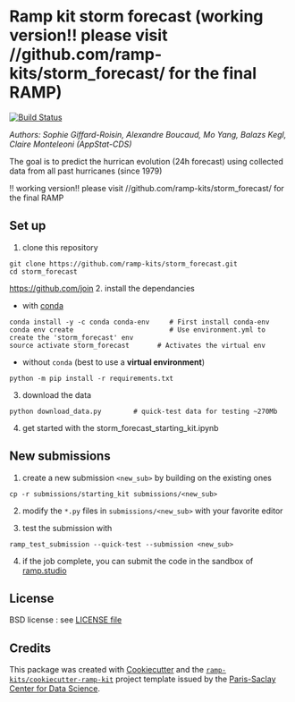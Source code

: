 Ramp kit storm forecast 
(working version!! please visit //github.com/ramp-kits/storm_forecast/ for the final RAMP)
=======================


[![Build Status](https://travis-ci.org/ramp-kits/storm_forecast.svg?branch=master)][travis]

_Authors: Sophie Giffard-Roisin, Alexandre Boucaud, Mo Yang, Balazs Kegl, Claire Monteleoni (AppStat-CDS)_

The goal is to predict the hurrican evolution (24h forecast) using collected data from all past hurricanes (since 1979)

!! working version!! please visit //github.com/ramp-kits/storm_forecast/ for the final RAMP

## Set up

1. clone this repository
  ```
  git clone https://github.com/ramp-kits/storm_forecast.git
  cd storm_forecast
  ```
https://github.com/join
2. install the dependancies
  - with [conda](https://conda.io/miniconda.html)
  ```
  conda install -y -c conda conda-env     # First install conda-env
  conda env create                        # Use environment.yml to create the 'storm_forecast' env
  source activate storm_forecast       # Activates the virtual env
  ```
  - without `conda` (best to use a **virtual environment**)
  ```
  python -m pip install -r requirements.txt
  ```

3. download the data
  ```
  python download_data.py        # quick-test data for testing ~270Mb
  ```

4. get started with the storm_forecast_starting_kit.ipynb

## New submissions

1. create a new submission `<new_sub>` by building on the existing ones
  ```
  cp -r submissions/starting_kit submissions/<new_sub>
  ```
2. modify the `*.py` files in  `submissions/<new_sub>` with your favorite editor

3. test the submission with
  ```
  ramp_test_submission --quick-test --submission <new_sub>
  ```
4. if the job complete, you can submit the code in the sandbox of [ramp.studio][ramp]



## License

BSD license : see [LICENSE file](LICENSE)


## Credits

This package was created with [Cookiecutter][cookie] and the [`ramp-kits/cookiecutter-ramp-kit`][kit] project template
issued by the [Paris-Saclay Center for Data Science][cds].

[travis]: https://travis-ci.org/ramp-kits/storm_forecast
[ramp]: https://ramp.studio/events/storm_forecast
[cookie]: https://github.com/audreyr/cookiecutter
[kit]: https://github.com/ramp-kits/cookiecutter-ramp-kit
[cds]: https://www.datascience-paris-saclay.fr/
